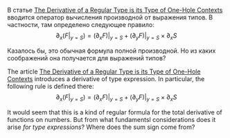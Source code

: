 В статье [The Derivative of a Regular Type is its Type of One-Hole Contexts](http://strictlypositive.org/diff.pdf) вводится оператор вычисления производной от выражения типов. В частности, там определено следующее правило:
$$
\partial_x \left(F|_{y=S}\right) = (\partial_x F)|_{y=S} + (\partial_y F)|_{y=S} \times \partial_x S
$$

Казалось бы, это обычная формула полной производной. Но из каких соображений она получается для выражений типов?



The article [The Derivative of a Regular Type is its Type of One-Hole Contexts](http://strictlypositive.org/diff.pdf) introduces a derivative of type expression. In particular, the following rule is defined there:
$$
\partial_x \left(F|_{y=S}\right) = (\partial_x F)|_{y=S} + (\partial_y F)|_{y=S} \times \partial_x S
$$

It would seem that this is a kind of regular formula for the total derivative of functions on numbers. But from what fundamentsl considerations does it arise *for type expressions*? Where does the sum sign come from?
